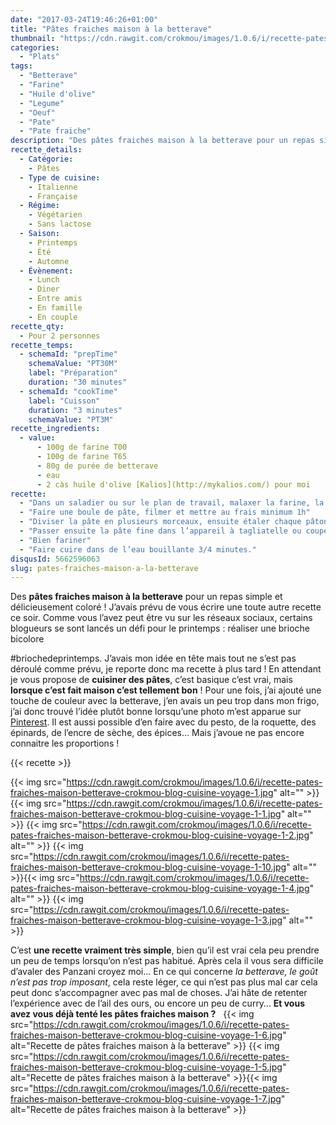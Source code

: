 ```yaml
---
date: "2017-03-24T19:46:26+01:00"
title: "Pâtes fraiches maison à la betterave"
thumbnail: "https://cdn.rawgit.com/crokmou/images/1.0.6/i/recette-pates-fraiches-maison-betterave-crokmou-blog-cuisine-voyage-1-8.jpg"
categories:
  - "Plats"
tags:
  - "Betterave"
  - "Farine"
  - "Huile d'olive"
  - "Legume"
  - "Oeuf"
  - "Pate"
  - "Pate fraiche"
description: "Des pâtes fraiches maison à la betterave pour un repas simple et délicieusement coloré ! J'avais prévu de vous écrire une toute autre recette ce soir..."
recette_details:
  - Catégorie:
    - Pâtes
  - Type de cuisine:
    - Italienne
    - Française  
  - Régime:
    - Végétarien
    - Sans lactose
  - Saison:
    - Printemps
    - Été
    - Automne
  - Évènement:
    - Lunch
    - Diner
    - Entre amis
    - En famille
    - En couple
recette_qty:
  - Pour 2 personnes
recette_temps:
  - schemaId: "prepTime"
    schemaValue: "PT30M"
    label: "Préparation"
    duration: "30 minutes"
  - schemaId: "cookTime"
    label: "Cuisson"
    duration: "3 minutes"
    schemaValue: "PT3M"
recette_ingredients:
  - value:
      - 100g de farine T00
      - 100g de farine T65
      - 80g de purée de betterave
      - eau
      - 2 càs huile d'olive [Kalios](http://mykalios.com/) pour moi
recette:
  - "Dans un saladier ou sur le plan de travail, malaxer la farine, la purée de betterave et deux cuillères à soupe d’huile d’olive. Il va falloir pétrir un bon 5/10 minutes afin que la pâte devienne homogène et lisse. Si la pâte semble trop sèche, ajouter un peu d’eau, si au contraire celle-ci semble trop humide, ajouter un peu de farine. C’est une question d’habitude, avec le temps on apprend à « ressentir » la pâte, si si !"
  - "Faire une boule de pâte, filmer et mettre au frais minimum 1h"
  - "Diviser la pâte en plusieurs morceaux, ensuite étaler chaque pâton très finement soit avec une machine à pâte, soit au rouleau (ça fait un peu les bras). Ne pas hésiter à fariner si cela colle trop. Sur ma machine Atlas mercato 150, j’ai terminé au cran 7."
  - "Passer ensuite la pâte fine dans l’appareil à tagliatelle ou couper finement au couteau. Pour cela replier la pâte sur elle même sans écraser et couper de fines bandes en guise de tagliatelles."
  - "Bien fariner"
  - "Faire cuire dans de l’eau bouillante 3/4 minutes."
disqusId: 5662596063
slug: pates-fraiches-maison-a-la-betterave
---
```


Des **pâtes fraiches maison à la betterave** pour un repas simple et délicieusement coloré ! J’avais prévu de vous écrire une toute autre recette ce soir. Comme vous l’avez peut être vu sur les réseaux sociaux, certains blogueurs se sont lancés un défi pour le printemps : réaliser une brioche bicolore

#briochedeprintemps. J’avais mon idée en tête mais tout ne s’est pas déroulé comme prévu, je reporte donc ma recette à plus tard ! En attendant je vous propose de **cuisiner des pâtes**, c’est basique c’est vrai, mais **lorsque c’est fait maison c’est tellement bon** ! Pour une fois, j’ai ajouté une touche de couleur avec la betterave, j’en avais un peu trop dans mon frigo, j’ai donc trouvé l’idée plutôt bonne lorsqu’une photo m’est apparue sur [Pinterest](https://www.pinterest.com/blogcrokmou/). Il est aussi possible d’en faire avec du pesto, de la roquette, des épinards, de l’encre de sèche, des épices… Mais j’avoue ne pas encore connaitre les proportions !

{{< recette >}}

{{< img src="https://cdn.rawgit.com/crokmou/images/1.0.6/i/recette-pates-fraiches-maison-betterave-crokmou-blog-cuisine-voyage-1.jpg" alt="" >}} {{< img src="https://cdn.rawgit.com/crokmou/images/1.0.6/i/recette-pates-fraiches-maison-betterave-crokmou-blog-cuisine-voyage-1-1.jpg" alt="" >}} {{< img src="https://cdn.rawgit.com/crokmou/images/1.0.6/i/recette-pates-fraiches-maison-betterave-crokmou-blog-cuisine-voyage-1-2.jpg" alt="" >}} {{< img src="https://cdn.rawgit.com/crokmou/images/1.0.6/i/recette-pates-fraiches-maison-betterave-crokmou-blog-cuisine-voyage-1-10.jpg" alt="" >}}{{< img src="https://cdn.rawgit.com/crokmou/images/1.0.6/i/recette-pates-fraiches-maison-betterave-crokmou-blog-cuisine-voyage-1-4.jpg" alt="" >}} {{< img src="https://cdn.rawgit.com/crokmou/images/1.0.6/i/recette-pates-fraiches-maison-betterave-crokmou-blog-cuisine-voyage-1-3.jpg" alt="" >}}  

C’est **une recette vraiment très simple**, bien qu’il est vrai cela peu prendre un peu de temps lorsqu’on n’est pas habitué. Après cela il vous sera difficile d’avaler des Panzani croyez moi… En ce qui concerne _la betterave, le goût n’est pas trop imposant_, cela reste léger, ce qui n’est pas plus mal car cela peut donc s’accompagner avec pas mal de choses. J’ai hâte de retenter l’expérience avec de l’ail des ours, ou encore un peu de curry… **Et vous avez vous déjà tenté les pâtes fraiches maison ?**   {{< img src="https://cdn.rawgit.com/crokmou/images/1.0.6/i/recette-pates-fraiches-maison-betterave-crokmou-blog-cuisine-voyage-1-6.jpg" alt="Recette de pâtes fraiches maison à la betterave" >}} {{< img src="https://cdn.rawgit.com/crokmou/images/1.0.6/i/recette-pates-fraiches-maison-betterave-crokmou-blog-cuisine-voyage-1-5.jpg" alt="Recette de pâtes fraiches maison à la betterave" >}}{{< img src="https://cdn.rawgit.com/crokmou/images/1.0.6/i/recette-pates-fraiches-maison-betterave-crokmou-blog-cuisine-voyage-1-7.jpg" alt="Recette de pâtes fraiches maison à la betterave" >}}

